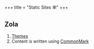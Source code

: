 +++
title = "Static Sites 🕸️"
+++

## Zola
1. [Themes](https://www.getzola.org/themes/)
2. Content is written using [CommonMark](https://commonmark.org)